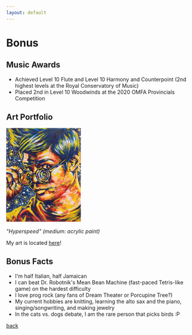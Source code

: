 ```yaml
---
layout: default
---
```

# Bonus
## Music Awards
- Achieved Level 10 Flute and Level 10 Harmony and Counterpoint (2nd highest levels at the Royal Conservatory of Music)
- Placed 2nd in Level 10 Woodwinds at the 2020 OMFA Provincials Competition

## Art Portfolio
<img src="./imgs/art.png" width="200"/>

_"Hyperspeed" (medium: acrylic paint)_

My art is located [here](https://rebeccadvn.wixsite.com/portfolio)!

## Bonus Facts
- I'm half Italian, half Jamaican
- I can beat Dr. Robotnik's Mean Bean Machine (fast-paced Tetris-like game) on the hardest difficulty
- I love prog rock (any fans of Dream Theater or Porcupine Tree?)
- My current hobbies are knitting, learning the alto sax and the piano, singing/songwriting, and making jewelry
- In the cats vs. dogs debate, I am the rare person that picks birds :P

[back](./)
